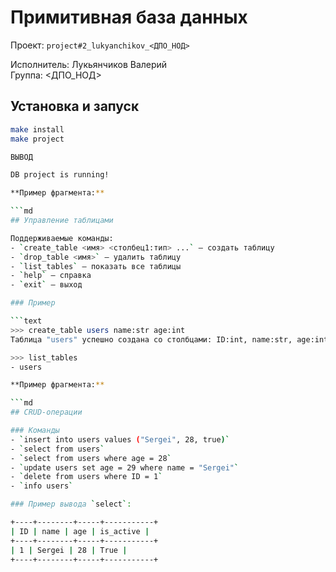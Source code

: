 # Примитивная база данных

Проект: `project#2_lukyanchikov_<ДПО_НОД>`

Исполнитель: Лукьянчиков Валерий  
Группа: <ДПО_НОД>

## Установка и запуск

```bash
make install
make project

ВЫВОД

DB project is running!

**Пример фрагмента:**

```md
## Управление таблицами

Поддерживаемые команды:
- `create_table <имя> <столбец1:тип> ...` — создать таблицу
- `drop_table <имя>` — удалить таблицу
- `list_tables` — показать все таблицы
- `help` — справка
- `exit` — выход

### Пример

```text
>>> create_table users name:str age:int
Таблица "users" успешно создана со столбцами: ID:int, name:str, age:int

>>> list_tables
- users

**Пример фрагмента:**

```md
## CRUD-операции

### Команды
- `insert into users values ("Sergei", 28, true)`
- `select from users`
- `select from users where age = 28`
- `update users set age = 29 where name = "Sergei"`
- `delete from users where ID = 1`
- `info users`

### Пример вывода `select`:

+----+--------+-----+-----------+
| ID | name | age | is_active |
+----+--------+-----+-----------+
| 1 | Sergei | 28 | True |
+----+--------+-----+-----------+